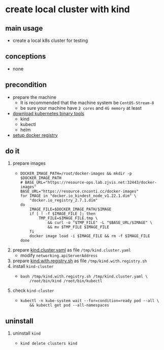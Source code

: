 # create local cluster with kind

## main usage
* create a local k8s cluster for testing

## conceptions
* none

## precondition
* prepare the machine
    + It is recommended that the machine system be `CentOS-Stream-8`
    + be sure your machine have `2 cores` and `4G memory` at least
* [download kubernetes binary tools](download.kubernetes.binary.tools.md)
   + kind
   + kubectl
   + helm
* [setup docker registry](/docker/installation.md)

## do it
1. prepare images
    * ```shell
      DOCKER_IMAGE_PATH=/root/docker-images && mkdir -p $DOCKER_IMAGE_PATH
      # BASE_URL="https://resource-ops.lab.zjvis.net:32443/docker-images"
      BASE_URL="https://resource.cnconti.cc/docker-images"
      for IMAGE in "docker.io_kindest_node_v1.22.1.dim" \
          "docker.io_registry_2.7.1.dim"
      do
          IMAGE_FILE=$DOCKER_IMAGE_PATH/$IMAGE
          if [ ! -f $IMAGE_FILE ]; then
              TMP_FILE=$IMAGE_FILE.tmp \
                  && curl -o "$TMP_FILE" -L "$BASE_URL/$IMAGE" \
                  && mv $TMP_FILE $IMAGE_FILE
          fi
          docker image load -i $IMAGE_FILE && rm -f $IMAGE_FILE
      done
      ```
2. prepare [kind.cluster.yaml](resources/kind.cluster.yaml.md) as file `/tmp/kind.cluster.yaml`
    * modify `networking.apiServerAddress`
3. prepare [kind.with.registry.sh](resources/kind.with.registry.sh.md) as file `/tmp/kind.with.registry.sh`
4. install `kind-cluster`
    * ```shell
      bash /tmp/kind.with.registry.sh /tmp/kind.cluster.yaml \
          /root/bin/kind /root/bin/kubectl
      ```
5. check `kind-cluster`
    * ```shell
      kubectl -n kube-system wait --for=condition=ready pod --all \
          && kubectl get pod --all-namespaces
      ```
      
## uninstall
1. uninstall `kind`
    * ```shell
      kind delete clusters kind
      ```
